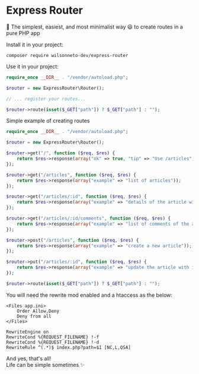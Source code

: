 # Express Router

🎈 The simplest, easiest, and most minimalist way 😃 to create routes in a pure PHP app

Install it in your project:
```console
composer require wilsonneto-dev/express-router
```

Use it in your project:
```php
require_once __DIR__ . "/vendor/autoload.php";

$router = new ExpressRouter\Router();

// ... register your routes...

$router->route(isset($_GET["path"]) ? $_GET["path"] : "");
```

Simple example of creating routes
```php
require_once __DIR__ . "/vendor/autoload.php";

$router = new ExpressRouter\Router();

$router->get("/", function ($req, $res) {
    return $res->response(array("ok" => true, "tip" => "Use /articles"));
});

$router->get("/articles", function ($req, $res) {
    return $res->response(array("example" => "list of articles"));
});

$router->get("/articles/:id", function ($req, $res) {
    return $res->response(array("example" => "details of the article with id " . $req->parameters["id"]));
});

$router->get("/articles/:id/comments", function ($req, $res) {
    return $res->response(array("example" => "list of comments of the article with id " . $req->parameters["id"]));
});

$router->post("/articles", function ($req, $res) {
    return $res->response(array("example" => "create a new article"));
});

$router->put("/articles/:id", function ($req, $res) {
    return $res->response(array("example" => "update the article with id " . $req->parameters["id"]));
});

$router->route(isset($_GET["path"]) ? $_GET["path"] : "");
```

You will need the rewrite mod enabled and a htaccess as the below: 
```
<Files app.ini> 
	Order Allow,Deny
	Deny from all
</Files>

RewriteEngine on
RewriteCond %{REQUEST_FILENAME} !-f
RewriteCond %{REQUEST_FILENAME} !-d
RewriteRule ^(.*)$ index.php?path=$1 [NC,L,QSA]
```

And yes, that's all! <br />
Life can be simple sometimes ✨
